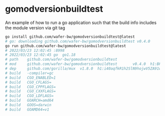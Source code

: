 # gomodversionbuildtest
An example of how to run a go application such that the build info includes the module version via git tag

```sh
go install github.com/wafer-bw/gomodversionbuildtest@latest
# go: downloading github.com/wafer-bw/gomodversionbuildtest v0.4.0
go run github.com/wafer-bw/gomodversionbuildtest@latest
# 2022/03/23 12:02:45 :8998
# 2022/03/23 12:02:45 go  go1.18
# path    github.com/wafer-bw/gomodversionbuildtest
# mod     github.com/wafer-bw/gomodversionbuildtest       v0.4.0  h1:BFRPzyQfU6PJtNIlrpfNyYrNr2pmmDqyEzxol1s4Msw=
# dep     github.com/gorilla/mux  v1.8.0  h1:i40aqfkR1h2SlN9hojwV5ZA91wcXFOvkdNIeFDP5koI=
# build   -compiler=gc
# build   CGO_ENABLED=1
# build   CGO_CFLAGS=
# build   CGO_CPPFLAGS=
# build   CGO_CXXFLAGS=
# build   CGO_LDFLAGS=
# build   GOARCH=amd64
# build   GOOS=darwin
# build   GOAMD64=v1
```